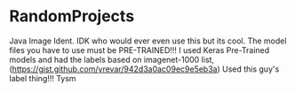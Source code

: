 # RandomProjects
Java Image Ident. IDK who would ever even use this but its cool.
The model files you have to use must be PRE-TRAINED!!!
I used Keras Pre-Trained models and had the labels based on imagenet-1000 list, 
(https://gist.github.com/yrevar/942d3a0ac09ec9e5eb3a)
Used this guy's label thing!!! Tysm

